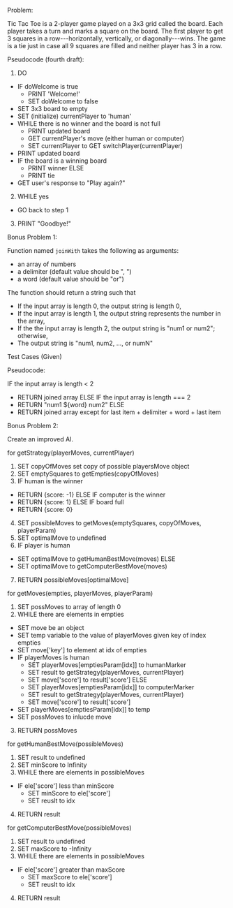 Problem:

Tic Tac Toe is a 2-player game played on a 3x3 grid called the board. Each player takes a turn and marks a square on the board. The first player to get 3 squares in a row---horizontally, vertically, or diagonally---wins. The game is a tie just in case all 9 squares are filled and neither player has 3 in a row.

Pseudocode (fourth draft):

1. DO
  - IF doWelcome is true
    - PRINT 'Welcome!'
    - SET doWelcome to false
  - SET 3x3 board to empty
  - SET (initialize) currentPlayer to 'human'
  - WHILE there is no winner and the board is not full
    - PRINT updated board
    - GET currentPlayer's move (either human or computer)
    - SET currentPlayer to GET switchPlayer(currentPlayer)
  - PRINT updated board
  - IF the board is a winning board
    - PRINT winner
    ELSE
    - PRINT tie
  - GET user's response to "Play again?"
2. WHILE yes
  - GO back to step 1
3. PRINT "Goodbye!"

Bonus Problem 1:

Function named `joinWith` takes the following as arguments:

- an array of numbers
- a delimiter (default value should be ", ")
- a word (default value should be "or")

The function should return a string such that

- If the input array is length 0, the output string is length 0,
- If the input array is length 1, the output string represents the number in the array,
- If the the input array is length 2, the output string is "num1 or num2"; otherwise,
- The output string is "num1, num2, ..., or numN"

Test Cases (Given)

Pseudocode:

IF the input array is length < 2
  - RETURN joined array
  ELSE IF the input array is length === 2
  - RETURN "num1 ${word} num2"
  ELSE
  - RETURN joined array except for last item + delimiter + word + last item

Bonus Problem 2:

Create an improved AI.

for getStrategy(playerMoves, currentPlayer)
1. SET copyOfMoves set copy of possible playersMove object
2. SET emptySquares to getEmpties(copyOfMoves)
3. IF human is the winner
  - RETURN {score: -1}
  ELSE IF computer is the winner
  - RETURN {score: 1}
  ELSE IF board full
  - RETURN {score: 0}
4. SET possibleMoves to getMoves(emptySquares, copyOfMoves, playerParam)
5. SET optimalMove to undefined
6. IF player is human
  - SET optimalMove to getHumanBestMove(moves)
  ELSE
  - SET optimalMove to getComputerBestMove(moves)
7. RETURN possibleMoves[optimalMove]

for getMoves(empties, playerMoves, playerParam)
1. SET possMoves to array of length 0
2. WHILE there are elements in empties
  - SET move be an object
  - SET temp variable to the value of playerMoves given key of index empties
  - SET move['key'] to element at idx of empties
  - IF playerMoves is human
    - SET playerMoves[emptiesParam[idx]] to humanMarker
    - SET result to getStrategy(playerMoves, currentPlayer)
    - SET move['score'] to result['score']
    ELSE
    - SET playerMoves[emptiesParam[idx]] to computerMarker
    - SET result to getStrategy(playerMoves, currentPlayer)
    - SET move['score'] to result['score']
  - SET playerMoves[emptiesParam[idx]] to temp
  - SET possMoves to inlucde move
3. RETURN possMoves

for getHumanBestMove(possibleMoves)
1. SET result to undefined
2. SET minScore to Infinity
3. WHILE there are elements in possibleMoves
  - IF ele['score'] less than minScore
    - SET minScore to ele['score']
    - SET reuslt to idx
4. RETURN result

for getComputerBestMove(possibleMoves)
1. SET result to undefined
2. SET maxScore to -Infinity
3. WHILE there are elements in possibleMoves
  - IF ele['score'] greater than maxScore
    - SET maxScore to ele['score']
    - SET reuslt to idx
4. RETURN result
